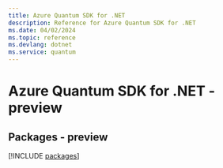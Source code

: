 ```yaml
---
title: Azure Quantum SDK for .NET
description: Reference for Azure Quantum SDK for .NET
ms.date: 04/02/2024
ms.topic: reference
ms.devlang: dotnet
ms.service: quantum
---
```

# Azure Quantum SDK for .NET - preview
## Packages - preview
[!INCLUDE [packages](quantum-index.md)]